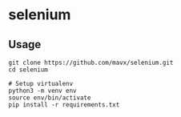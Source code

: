 # selenium
## Usage
```
git clone https://github.com/mavx/selenium.git
cd selenium

# Setup virtualenv
python3 -m venv env
source env/bin/activate
pip install -r requirements.txt
```
